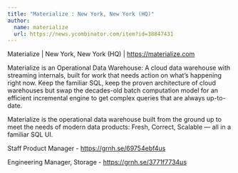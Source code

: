 ```yaml
---
title: "Materialize : New York, New York (HQ)"
author:
  name: materialize
  url: https://news.ycombinator.com/item?id=38847431
---
```

Materialize | New York, New York (HQ) | <a href="https:&#x2F;&#x2F;materialize.com" rel="nofollow">https:&#x2F;&#x2F;materialize.com</a>

Materialize is an Operational Data Warehouse: A cloud data warehouse with streaming internals, built for work that needs action on what’s happening right now. Keep the familiar SQL, keep the proven architecture of cloud warehouses but swap the decades-old batch computation model for an efficient incremental engine to get complex queries that are always up-to-date.

Materialize is the operational data warehouse built from the ground up to meet the needs of modern data products: Fresh, Correct, Scalable — all in a familiar SQL UI.

Staff Product Manager - <a href="https:&#x2F;&#x2F;grnh.se&#x2F;69754ebf4us" rel="nofollow">https:&#x2F;&#x2F;grnh.se&#x2F;69754ebf4us</a>

Engineering Manager, Storage - <a href="https:&#x2F;&#x2F;grnh.se&#x2F;3771f7734us" rel="nofollow">https:&#x2F;&#x2F;grnh.se&#x2F;3771f7734us</a>
